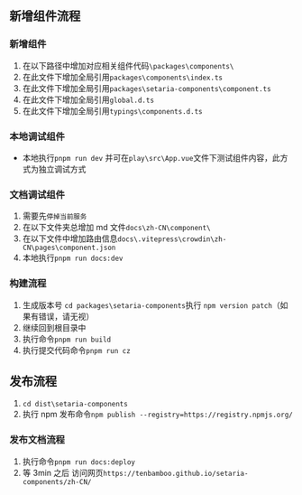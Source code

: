 ## 新增组件流程

### 新增组件

1. 在以下路径中增加对应相关组件代码`\packages\components\`
2. 在此文件下增加全局引用`packages\components\index.ts`
3. 在此文件下增加全局引用`packages\setaria-components\component.ts`
4. 在此文件下增加全局引用`global.d.ts`
5. 在此文件下增加全局引用`typings\components.d.ts`

### 本地调试组件

- 本地执行`pnpm run dev` 并可在`play\src\App.vue`文件下测试组件内容，此方式为独立调试方式

### 文档调试组件

1. 需要先`停掉当前服务`
2. 在以下文件夹总增加 md 文件`docs\zh-CN\component\`
3. 在以下文件中增加路由信息`docs\.vitepress\crowdin\zh-CN\pages\component.json`
4. 本地执行`pnpm run docs:dev`

### 构建流程

1. 生成版本号 `cd packages\setaria-components`执行 `npm version patch`（如果有错误，请无视）
2. 继续回到根目录中
3. 执行命令`pnpm run build`
4. 执行提交代码命令`pnpm run cz`

## 发布流程

1. `cd dist\setaria-components`
2. 执行 npm 发布命令`npm publish --registry=https://registry.npmjs.org/`

### 发布文档流程

1. 执行命令`pnpm run docs:deploy`
2. 等 3min 之后 访问网页`https://tenbamboo.github.io/setaria-components/zh-CN/`
